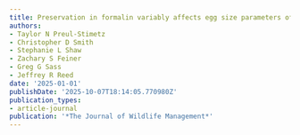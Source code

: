 ```yaml
---
title: Preservation in formalin variably affects egg size parameters of Walleye
authors:
- Taylor N Preul-Stimetz
- Christopher D Smith
- Stephanie L Shaw
- Zachary S Feiner
- Greg G Sass
- Jeffrey R Reed
date: '2025-01-01'
publishDate: '2025-10-07T18:14:05.770980Z'
publication_types:
- article-journal
publication: '*The Journal of Wildlife Management*'
---
```

